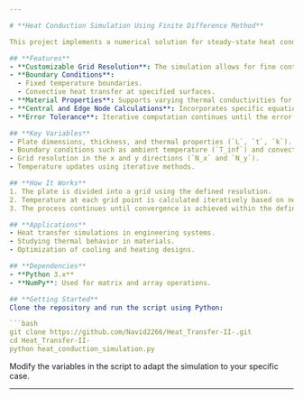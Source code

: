 ```yaml
---

# **Heat Conduction Simulation Using Finite Difference Method**

This project implements a numerical solution for steady-state heat conduction in a two-dimensional plate. The simulation utilizes the **Finite Difference Method (FDM)** to calculate temperature distributions across the plate, considering boundary conditions and material properties.

## **Features**
- **Customizable Grid Resolution**: The simulation allows for fine control over grid density in both x and y directions to achieve the desired accuracy.
- **Boundary Conditions**:
  - Fixed temperature boundaries.
  - Convective heat transfer at specified surfaces.
- **Material Properties**: Supports varying thermal conductivities for different regions of the plate.
- **Central and Edge Node Calculations**: Incorporates specific equations for handling central nodes, boundary nodes, and corner nodes.
- **Error Tolerance**: Iterative computation continues until the error falls below a specified threshold.

## **Key Variables**
- Plate dimensions, thickness, and thermal properties (`L`, `t`, `k`).
- Boundary conditions such as ambient temperature (`T_inf`) and convective heat transfer coefficient (`h`).
- Grid resolution in the x and y directions (`N_x` and `N_y`).
- Temperature updates using iterative methods.

## **How It Works**
1. The plate is divided into a grid using the defined resolution.
2. Temperature at each grid point is calculated iteratively based on neighboring nodes, thermal properties, and boundary conditions.
3. The process continues until convergence is achieved within the defined error tolerance.

## **Applications**
- Heat transfer simulations in engineering systems.
- Studying thermal behavior in materials.
- Optimization of cooling and heating designs.

## **Dependencies**
- **Python 3.x**
- **NumPy**: Used for matrix and array operations.

## **Getting Started**
Clone the repository and run the script using Python:

```bash
git clone https://github.com/Navid2266/Heat_Transfer-II-.git
cd Heat_Transfer-II-
python heat_conduction_simulation.py
```

Modify the variables in the script to adapt the simulation to your specific case.

---
```

